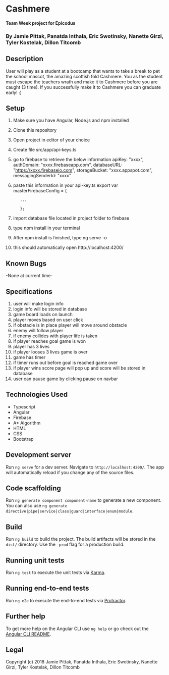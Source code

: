 # Cashmere
#### Team Week project for Epicodus

### By Jamie Pittak, Panatda Inthala, Eric Swotinsky, Nanette Girzi, Tyler Kostelak, Dillon Titcomb

## Description
User will play as a student at a bootcamp that wants to take a break to pet the school mascot, the amazing scottish fold Cashmere. You as the student must escape the teachers wrath and make it to Cashmere before you are caught (3 time). If you successfully make it to Cashmere you can graduate early! :)

## Setup
1. Make sure you have Angular, Node.js and npm installed
2. Clone this repository
3. Open project in editor of your choice
4. Create file src/app/api-keys.ts
5. go to firebase to retrieve the below information
          apiKey: "xxxx",
          authDomain: "xxxx.firebaseapp.com",
          databaseURL: "https://xxxx.firebaseio.com",
          storageBucket: "xxxx.appspot.com",
          messagingSenderId: "xxxx"
6. paste this information in your api-key.ts
          export var masterFirebaseConfig = {

          ...

          };
7. import database file located in project folder to firebase
8. type npm install in your terminal
9. After npm install is finished, type ng serve -o
10. this should automatically open http://localhost:4200/

## Known Bugs
-None at current time-

## Specifications
1. user will make login info
2. login info will be stored in database
3. game board loads on launch
4. player moves based on user click
5. if obstacle is in place player will move around obstacle
6. enemy will follow player
7. if enemy collides with player life is taken
8. if player reaches goal game is won
9. player has 3 lives
10. if player looses 3 lives game is over
11. game has timer
12. if timer runs out before goal is reached game over
13. if player wins score page will pop up and score will be stored in database
14. user can pause game by clicking pause on navbar

## Technologies Used
* Typescript
* Angular
* Firebase
* A* Algorithm
* HTML
* CSS
* Bootstrap

## Development server

Run `ng serve` for a dev server. Navigate to `http://localhost:4200/`. The app will automatically reload if you change any of the source files.

## Code scaffolding

Run `ng generate component component-name` to generate a new component. You can also use `ng generate directive|pipe|service|class|guard|interface|enum|module`.

## Build

Run `ng build` to build the project. The build artifacts will be stored in the `dist/` directory. Use the `-prod` flag for a production build.

## Running unit tests

Run `ng test` to execute the unit tests via [Karma](https://karma-runner.github.io).

## Running end-to-end tests

Run `ng e2e` to execute the end-to-end tests via [Protractor](http://www.protractortest.org/).

## Further help

To get more help on the Angular CLI use `ng help` or go check out the [Angular CLI README](https://github.com/angular/angular-cli/blob/master/README.md).

## Legal
Copyright (c) 2018 Jamie Pittak, Panatda Inthala, Eric Swotinsky, Nanette Girzi, Tyler Kostelak, Dillon Titcomb
